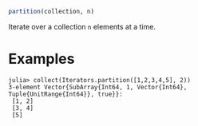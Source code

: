 ```julia
partition(collection, n)
```

Iterate over a collection `n` elements at a time.

# Examples

```jldoctest
julia> collect(Iterators.partition([1,2,3,4,5], 2))
3-element Vector{SubArray{Int64, 1, Vector{Int64}, Tuple{UnitRange{Int64}}, true}}:
 [1, 2]
 [3, 4]
 [5]
```
